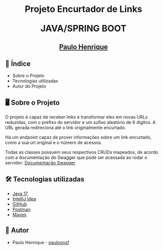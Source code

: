 <h1 align="center">
Projeto Encurtador de Links

JAVA/SPRING BOOT
</h1>
</h2>
<h2 align="center">
<a href="https://paulooosf.github.io" target="_blank">Paulo Henrique</a>
</h2>


## 📝 Índice

<ul>
    <li>Sobre o Projeto</li>
    <li>Tecnologias utilizadas</li>
    <li>Autor do Projeto</li>
</ul>


## :desktop_computer: Sobre o Projeto


<p>O projeto é capaz de receber links e transformar eles em novas URLs reduzidas, com o prefixo do servidor e um sufixo aleatório de 6 digitos. A URL gerada redireciona até o link originalmente encurtado.
 
  Há um endpoint capaz de prover informações sobre um link encurtado, como a sua url original e o número de acessos.
      
  Todas as classes possuem seus respectivos CRUDs mapeados, de acordo com a documentação do Swagger que pode ser acessada ao rodar o servidor:
  [Documentação Swagger](http://localhost:8080/swagger-ui)</p>

## :hammer_and_wrench: Tecnologias utilizadas

- [Java 17](https://www.oracle.com/java/technologies/javase/jdk17-archive-downloads.html)
- [IntelliJ Idea](https://www.jetbrains.com/pt-br/idea/)
- [GitHub](https://github.com/)
- [Postman](https://www.postman.com/)
- [Maven](http://maven.apache.org/install.html)

## 👀 Autor
  - Paulo Henrique - [paulooosf](http://github.com/paulooosf)

